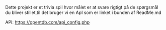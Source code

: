 ﻿Dette projekt er et trivia spil hvor målet er at svare rigtigt på de spørgsmål du bliver stillet,til det bruger vi en ApI som er linket i bunden af ReadMe.md





API:
https://opentdb.com/api_config.php
